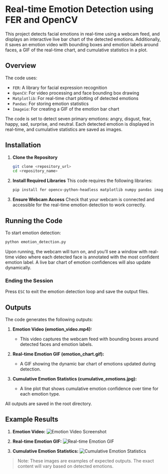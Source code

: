 
# Real-time Emotion Detection using FER and OpenCV

This project detects facial emotions in real-time using a webcam feed, and displays an interactive live bar chart of the detected emotions. Additionally, it saves an emotion video with bounding boxes and emotion labels around faces, a GIF of the real-time chart, and cumulative statistics in a plot.

## Overview

The code uses:
- `FER`: A library for facial expression recognition
- `OpenCV`: For video processing and face bounding box drawing
- `Matplotlib`: For real-time chart plotting of detected emotions
- `Pandas`: For storing emotion statistics
- `Imageio`: For creating a GIF of the emotion bar chart

The code is set to detect seven primary emotions: angry, disgust, fear, happy, sad, surprise, and neutral. Each detected emotion is displayed in real-time, and cumulative statistics are saved as images.

## Installation

1. **Clone the Repository**
   ```bash
   git clone <repository_url>
   cd <repository_name>
   ```

2. **Install Required Libraries**
   This code requires the following libraries:
   ```bash
   pip install fer opencv-python-headless matplotlib numpy pandas imageio
   ```

3. **Ensure Webcam Access**
   Check that your webcam is connected and accessible for the real-time emotion detection to work correctly.

## Running the Code

To start emotion detection:
```bash
python emotion_detection.py
```

Upon running, the webcam will turn on, and you’ll see a window with real-time video where each detected face is annotated with the most confident emotion label. A live bar chart of emotion confidences will also update dynamically.

### Ending the Session
Press `ESC` to exit the emotion detection loop and save the output files.

## Outputs

The code generates the following outputs:

1. **Emotion Video (emotion_video.mp4):**
   - This video captures the webcam feed with bounding boxes around detected faces and emotion labels.

2. **Real-time Emotion GIF (emotion_chart.gif):**
   - A GIF showing the dynamic bar chart of emotions updated during detection.

3. **Cumulative Emotion Statistics (cumulative_emotions.jpg):**
   - A line plot that shows cumulative emotion confidence over time for each emotion type.

All outputs are saved in the root directory.

## Example Results

1. **Emotion Video:**
   ![Emotion Video Screenshot](images/emotion_video_screenshot.jpg)

2. **Real-time Emotion GIF:**
   ![Real-time Emotion GIF](images/emotion_chart_screenshot.gif)

3. **Cumulative Emotion Statistics:**
   ![Cumulative Emotion Statistics](images/cumulative_emotions_screenshot.jpg)

> Note: These images are examples of expected outputs. The exact content will vary based on detected emotions.
